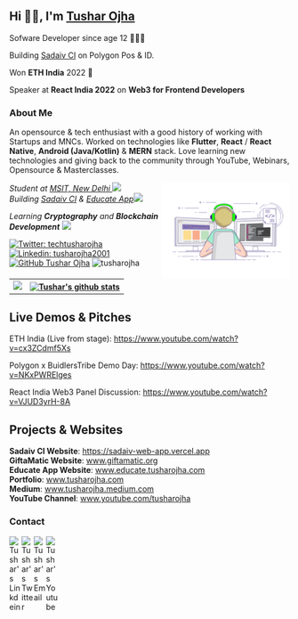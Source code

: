## Hi 👋🏼, I'm [Tushar Ojha](https://tusharojha.com)

Sofware Developer since age 12 👨🏼‍💻

Building [Sadaiv CI](https://sadaiv.io) on Polygon Pos & ID.

Won **ETH India** 2022 🏅

Speaker at **React India 2022** on **Web3 for Frontend Developers**


### About Me

An opensource & tech enthusiast with a good history of working with Startups and MNCs. Worked on technologies like **Flutter**, **React** / **React Native**, **Android (Java/Kotlin)** & **MERN** stack. Love learning new technologies and giving back to the community through YouTube, Webinars, Opensource & Masterclasses.

<img align='right' src="https://github.com/tusharojha/tusharojha/blob/master/work.gif?raw=true" width="230" >
<p><em>Student at <a href="http://www.msit.in">MSIT, New Delhi </a> <img src="https://media.giphy.com/media/fYSnHlufseco8Fh93Z/giphy.gif" width="30"></br>Building <a href="https://devfolio.co/projects/sadaiv-ci-4cf9">Sadaiv CI</a> & <a href="https://www.educate.tusharojha.com">Educate App</a><img src="https://media.giphy.com/media/WUlplcMpOCEmTGBtBW/giphy.gif" width="30"> 

Learning **Cryptography** and **Blockchain Development** <img src="https://media.giphy.com/media/mGcNjsfWAjY5AEZNw6/giphy.gif" width="50">
</em>

[![Twitter: techtusharojha](https://img.shields.io/twitter/follow/techtusharojha?style=social)](https://twitter.com/techtusharojha)
[![Linkedin: tusharojha2001](https://img.shields.io/badge/-tusharojha-blue?style=flat-square&logo=Linkedin&logoColor=white&link=https://www.linkedin.com/in/tusharojha2001/)](https://www.linkedin.com/in/tusharojha2001/)
[![GitHub Tushar Ojha](https://img.shields.io/github/followers/tusharojha?label=follow&style=social)](https://github.com/tusharojha)
<img src="https://komarev.com/ghpvc/?username=tusharojha" alt="tusharojha" /> </br>
</p>
<table style="width:100%">
  <tr>
    <th><img src="https://github-readme-stats.vercel.app/api/top-langs/?username=tusharojha&layout=compact" /></th>
    <th><a href="https://github.com/tusharojha/github-readme-stats"><img align="center" src="https://github-readme-stats.vercel.app/api?username=tusharojha&show_icons=true&include_all_commits=true&theme=buefy&hide_border=true" alt="Tushar's github stats" /></a></th>
  </tr>
</table>

## Live Demos & Pitches
ETH India (Live from stage): https://www.youtube.com/watch?v=cx3ZCdmf5Xs

Polygon x BuidlersTribe Demo Day: https://www.youtube.com/watch?v=NKxPWRElges

React India Web3 Panel Discussion: https://www.youtube.com/watch?v=VJUD3yrH-8A

## Projects & Websites
**Sadaiv CI Website**: https://sadaiv-web-app.vercel.app </br>
**GiftaMatic Website**: www.giftamatic.org </br>
**Educate App Website**: www.educate.tusharojha.com </br>
**Portfolio**: www.tusharojha.com </br>
**Medium**: www.tusharojha.medium.com </br>
**YouTube Channel**: www.youtube.com/tusharojha

### Contact
<a href="https://linkedin.com/in/tusharojha2001" target="_blank">
  <img align="left" alt="Tushar's Linkdein" width="22px" src="https://cdn.jsdelivr.net/npm/simple-icons@v3/icons/linkedin.svg" />
</a>
<a href="https://twitter.com/techtusharojha" target="_blank">
  <img align="left" alt="Tushar's Twitter" width="22px" src="https://cdn.jsdelivr.net/npm/simple-icons@v3/icons/twitter.svg" />
</a>
<a href="mailto:tusharojha2001@gmail.com" target="_blank">
  <img align="left" alt="Tushar's Email" width="22px" src="https://cdn.jsdelivr.net/npm/simple-icons@v3/icons/gmail.svg" />
</a>
<a href="https://www.youtube.com/channel/UCFEI7zN-vQ9ct8IUAj4l8rw" target="_blank">
  <img align="left" alt="Tushar's Youtube" width="22px" src="https://cdn.jsdelivr.net/npm/simple-icons@v3/icons/youtube.svg" />
</a>
